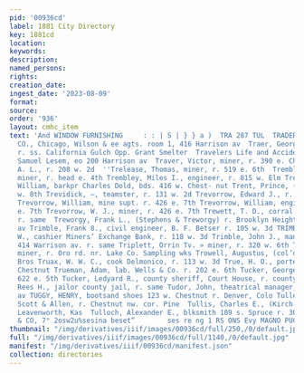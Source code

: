 ```yaml
---
pid: '00936cd'
label: 1881 City Directory
key: 1881cd
location: 
keywords: 
description: 
named_persons: 
rights: 
creation_date: 
ingest_date: '2023-08-09'
format: 
source: 
order: '936'
layout: cmhc_item
text: 'And WINDOW FURNISHING     : : | S | } } a )  TRA 287 TUL  TRADERS INSURANCE
  CO., Chicago, Wilson & ee agts. room 1, 416 Harrison av  Traer, George E., prospector,
  r. ss. California Gulch Opp. Grant Smelter  Travelers Life and Accident Ins. Co.,
  Samuel Lesem, eo 200 Harrison av  Traver, Victor, miner, r. 390 e. Chestnut  Treat,
  A. L., r. 208 w. 2d  ''Trelease, Thomas, miner, r. 519 e. 6th  Tremble, William,
  miner, r. head e. 4th Trembley, Miles I., engineer, r. 815 w. Elm Trenkenschuh,
  William, barkpr Charles Dold, bds. 416 w. Chest- nut Trent, Prince, (col’d) r. 120
  w. 8th Trevidick, —, teamster, r. 131 w. 2d Trevorrow, Edward J., r. 426 e. 7th
  Trevorrow, William, mine supt. r. 426 e. 7th Trevorrow, William, engineer, r. 426
  e. 7th Trevorrow, W. J., miner, r. 426 e. 7th Trewett, T. D., corral 705 w. Chestnut
  r. same  Treworgy, Frank L., (Stephens & Treworgy) r. Brooklyn Heights  foot Harrison
  av Trimble, Frank 8., civil engineer, B. F. Betser r. 105 w. 3d TRIMBLE, GEORGE
  W., cashier Miners’ Exchange Bank, r. 118 w. 3d Trimble, John J., manager T.S. Clayton
  414 Warrison av. r. same Triplett, Orrin Tv. » miner, r. 320 w. 6th Trottier, Joseph,
  miner, r. Oro rd. nr. Lake Co. Sampling wks Trowell, Augustus, (col’d) barber Chadbourne
  Bros Truax, W. W. C., cook Delmonico, r. 113 w. 3d True, H. O., porter, r. 150 e.
  Chestnut Trueman, Adam, lab. Wells & Co. r. 202 e. 6th Tucker, George, miner, bds.
  622 e. 5th Tucker, Ledyard R., county sheriff, Court House, r. county jail Tucker,
  Rees H., jailor county jail, r. same Tudor, John, theatrical manager, r. 108 Harrison
  av TUGGY, HENRY, bootsand shoes 123 w. Chestnut r. Denver, Colo Tulley, D. G., driver
  Scott & Allen, r. Chestnut nw. cor. Pine  Tullis, Charles E., (Kirch & Tullis) r.
  Leavenworth, Kas  Tulloch, Alexander E., blksmith 109 s. Spruce r. 300 w. Elm  McMILLEN
  & CO, 7° 2osw2u%sesina beset”        ses re ng 1 RS ONS Evy MAGNO PUC YHA ONINTIN '
thumbnail: "/img/derivatives/iiif/images/00936cd/full/250,/0/default.jpg"
full: "/img/derivatives/iiif/images/00936cd/full/1140,/0/default.jpg"
manifest: "/img/derivatives/iiif/00936cd/manifest.json"
collection: directories
---
```

